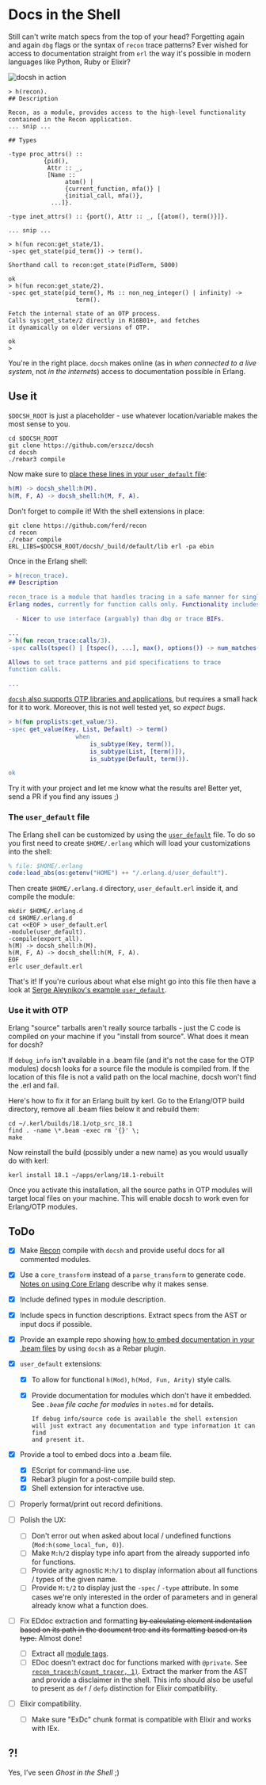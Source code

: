 # Docs in the Shell

Still can't write match specs from the top of your head?
Forgetting again and again `dbg` flags or the syntax of `recon` trace patterns?
Ever wished for access to documentation straight from `erl`
the way it's possible in modern languages like Python, Ruby or Elixir?

![docsh in action](https://github.com/erszcz/blog/blob/69e14100229b6733a9ece5840fb23f29f32d2b33/posts/3.update-on-docsh/docsh-shell.gif)

```
> h(recon).
## Description

Recon, as a module, provides access to the high-level functionality
contained in the Recon application.
... snip ...

## Types

-type proc_attrs() ::
          {pid(),
           Attr :: _,
           [Name ::
                atom() |
                {current_function, mfa()} |
                {initial_call, mfa()},
            ...]}.

-type inet_attrs() :: {port(), Attr :: _, [{atom(), term()}]}.

... snip ...

> h(fun recon:get_state/1).
-spec get_state(pid_term()) -> term().

Shorthand call to recon:get_state(PidTerm, 5000)

ok
> h(fun recon:get_state/2).
-spec get_state(pid_term(), Ms :: non_neg_integer() | infinity) ->
                   term().

Fetch the internal state of an OTP process.
Calls sys:get_state/2 directly in R16B01+, and fetches
it dynamically on older versions of OTP.

ok
>
```

You're in the right place.
`docsh` makes online (as in _when connected to a live system_,
not _in the internets_) access to documentation possible in Erlang.


## Use it

`$DOCSH_ROOT` is just a placeholder - use whatever location/variable
makes the most sense to you.

```
cd $DOCSH_ROOT
git clone https://github.com/erszcz/docsh
cd docsh
./rebar3 compile
```

Now make sure to [place these lines in your `user_default` file](#the-user_default-file):

```erlang
h(M) -> docsh_shell:h(M).
h(M, F, A) -> docsh_shell:h(M, F, A).
```

Don't forget to compile it!
With the shell extensions in place:

```
git clone https://github.com/ferd/recon
cd recon
./rebar compile
ERL_LIBS=$DOCSH_ROOT/docsh/_build/default/lib erl -pa ebin
```

Once in the Erlang shell:

```erlang
> h(recon_trace).
## Description

recon_trace is a module that handles tracing in a safe manner for single
Erlang nodes, currently for function calls only. Functionality includes:

  - Nicer to use interface (arguably) than dbg or trace BIFs.

...
> h(fun recon_trace:calls/3).
-spec calls(tspec() | [tspec(), ...], max(), options()) -> num_matches().

Allows to set trace patterns and pid specifications to trace
function calls.

...
```

[`docsh` also supports OTP libraries and applications](#use-it-with-otp),
but requires a small hack for it to work.
Moreover, this is not well tested yet, so _expect bugs_.

```erlang
> h(fun proplists:get_value/3).
-spec get_value(Key, List, Default) -> term()
                   when
                       is_subtype(Key, term()),
                       is_subtype(List, [term()]),
                       is_subtype(Default, term()).

ok
```

Try it with your project and let me know what the results are!
Better yet, send a PR if you find any issues ;)


### The `user_default` file

The Erlang shell can be customized by using
the [`user_default`](http://erlang.org/doc/man/shell_default.html) file.
To do so you first need to create `$HOME/.erlang` which will load
your customizations into the shell:

```erlang
% file: $HOME/.erlang
code:load_abs(os:getenv("HOME") ++ "/.erlang.d/user_default").
```

Then create `$HOME/.erlang.d` directory, `user_default.erl` inside it,
and compile the module:

```
mkdir $HOME/.erlang.d
cd $HOME/.erlang.d
cat <<EOF > user_default.erl
-module(user_default).
-compile(export_all).
h(M) -> docsh_shell:h(M).
h(M, F, A) -> docsh_shell:h(M, F, A).
EOF
erlc user_default.erl
```

That's it!
If you're curious about what else might go into this file then have a look at
[Serge Aleynikov's example `user_default`](https://github.com/saleyn/util/blob/master/src/user_default.erl).


### Use it with OTP

Erlang "source" tarballs aren't really source tarballs - just the
C code is compiled on your machine if you "install from source".
What does it mean for docsh?

If `debug_info` isn't available in a .beam file
(and it's not the case for the OTP modules)
docsh looks for a source file the module is compiled from.
If the location of this file is not a valid path on the local machine,
docsh won't find the .erl and fail.

Here's how to fix it for an Erlang built by kerl.
Go to the Erlang/OTP build directory, remove all .beam files below it
and rebuild them:

```
cd ~/.kerl/builds/18.1/otp_src_18.1
find . -name \*.beam -exec rm '{}' \;
make
```

Now reinstall the build (possibly under a new name) as you would usually
do with kerl:

```
kerl install 18.1 ~/apps/erlang/18.1-rebuilt
```

Once you activate this installation,
all the source paths in OTP modules will target local files on your machine.
This will enable docsh to work even for Erlang/OTP modules.


## ToDo

- [x] Make [Recon](https://github.com/ferd/recon) compile with `docsh`
      and provide useful docs for all commented modules.

- [x] Use a `core_transform` instead of a `parse_transform` to generate code.
      [Notes on using Core Erlang](notes.md#using-core-erlang)
      describe why it makes sense.

- [x] Include defined types in module description.

- [x] Include specs in function descriptions.
      Extract specs from the AST or input docs if possible.

- [x] Provide an example repo showing
      [how to embed documentation in your .beam files][gh:docsh-example]
      by using `docsh` as a Rebar plugin.

- [x] `user_default` extensions:

    * [x] To allow for functional `h(Mod)`, `h(Mod, Fun, Arity)`
          style calls.

    * [x] Provide documentation for modules which don't have it embedded.
          See _`.beam` file cache for modules_ in `notes.md` for details.

          If debug info/source code is available the shell extension
          will just extract any documentation and type information it can find
          and present it.

- [x] Provide a tool to embed docs into a .beam file.

    * [x] EScript for command-line use.
    * [x] Rebar3 plugin for a post-compile build step.
    * [x] Shell extension for interactive use.

- [ ] Properly format/print out record definitions.

- [ ] Polish the UX:

    * [ ] Don't error out when asked about local / undefined functions
          (`Mod:h(some_local_fun, 0)`).
    * [ ] Make `M:h/2` display type info apart from the already
          supported info for functions.
    * [ ] Provide arity agnostic `M:h/1` to display information about all
          functions / types of the given name.
    * [ ] Provide `M:t/2` to display just the `-spec` / `-type` attribute.
          In some cases we're only interested in the order
          of parameters and in general already know what a function does.

- [ ] Fix EDdoc extraction and formatting ~~by calculating element
      indentation based on its path in the document tree and its formatting
      based on its type.~~ Almost done!

    * [ ] Extract all [module tags][edoc:module-tags].
    * [ ] EDoc doesn't extract doc for functions marked with `@private`.
          See [`recon_trace:h(count_tracer, 1)`][gh:recon-docsh].
          Extract the marker from the AST and provide a disclaimer in the shell.
          This info should also be useful to present as `def` / `defp`
          distinction for Elixir compatibility.

- [ ] Elixir compatibility.

    * [ ] Make sure "ExDc" chunk format is compatible with Elixir and
          works with IEx.


## ?!

Yes, I've seen _Ghost in the Shell_ ;)


[edoc:module-tags]: http://erlang.org/doc/apps/edoc/chapter.html#Module_tags
[gh:docsh-example]: https://github.com/erszcz/docsh-example
[gh:recon-docsh]: https://github.com/erszcz/recon
[rebar3:plugins]: http://www.rebar3.org/docs/using-available-plugins
